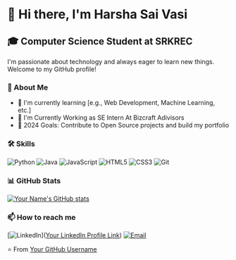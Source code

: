 # 👋 Hi there, I'm Harsha Sai Vasi
## 🎓 Computer Science Student at SRKREC

I'm passionate about technology and always eager to learn new things. Welcome to my GitHub profile!

### 🚀 About Me

- 🌱 I'm currently learning [e.g., Web Development, Machine Learning, etc.]
- 💼 I'm Currently Working as SE Intern At Bizcraft Adivisors
- 🎯 2024 Goals: Contribute to Open Source projects and build my portfolio

### 🛠 Skills

![Python](https://img.shields.io/badge/-Python-3776AB?style=flat-square&logo=Python&logoColor=white)
![Java](https://img.shields.io/badge/-Java-007396?style=flat-square&logo=Java&logoColor=white)
![JavaScript](https://img.shields.io/badge/-JavaScript-F7DF1E?style=flat-square&logo=JavaScript&logoColor=black)
![HTML5](https://img.shields.io/badge/-HTML5-E34F26?style=flat-square&logo=HTML5&logoColor=white)
![CSS3](https://img.shields.io/badge/-CSS3-1572B6?style=flat-square&logo=CSS3&logoColor=white)
![Git](https://img.shields.io/badge/-Git-F05032?style=flat-square&logo=Git&logoColor=white)

### 📊 GitHub Stats

[![Your Name's GitHub stats](https://github-readme-stats.vercel.app/api?username=yourusername&show_icons=true&theme=radical)](https://github.com/anuraghazra/github-readme-stats)


### 📫 How to reach me

[![LinkedIn](https://img.shields.io/badge/-LinkedIn-0077B5?style=flat-square&logo=LinkedIn&logoColor=white)]([Your LinkedIn Profile Link](https://www.linkedin.com/in/harshasaivasi/))
[![Email](https://img.shields.io/badge/-Email-D14836?style=flat-square&logo=Gmail&logoColor=white)](mailto:harshasai1114@gmail.com)


⭐️ From [Your GitHub Username](https://github.com/HarshaSai007)
